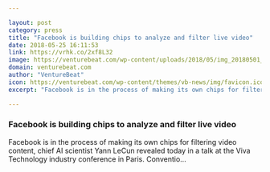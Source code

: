 ```yaml
---

layout: post
category: press
title: "Facebook is building chips to analyze and filter live video"
date: 2018-05-25 16:11:53
link: https://vrhk.co/2xf8L32
image: https://venturebeat.com/wp-content/uploads/2018/05/img_20180501_100645-1.jpg?fit=1200%2C900&strip=all
domain: venturebeat.com
author: "VentureBeat"
icon: https://venturebeat.com/wp-content/themes/vb-news/img/favicon.ico
excerpt: "Facebook is in the process of making its own chips for filtering video content, chief AI scientist Yann LeCun revealed today in a talk at the Viva Technology industry conference in Paris. Conventio…"

---
```


### Facebook is building chips to analyze and filter live video

Facebook is in the process of making its own chips for filtering video content, chief AI scientist Yann LeCun revealed today in a talk at the Viva Technology industry conference in Paris. Conventio…